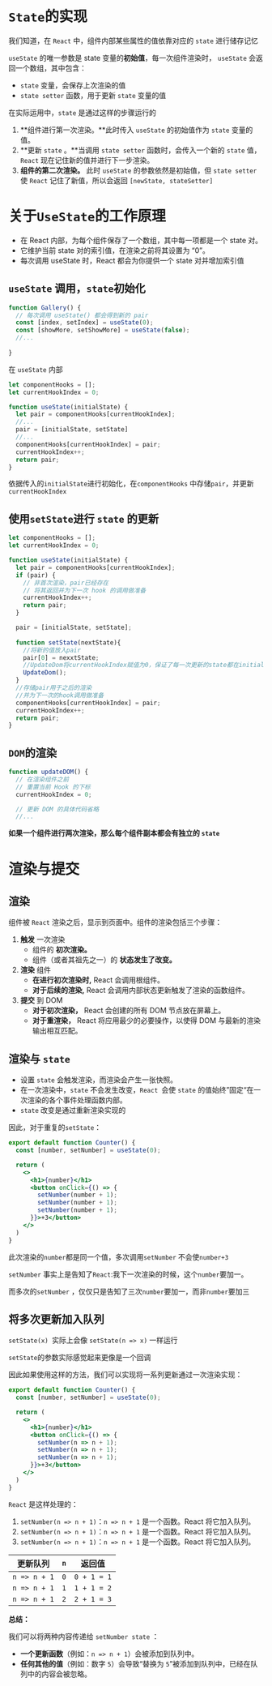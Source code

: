 # `State`的实现

我们知道，在 `React` 中，组件内部某些属性的值依靠对应的 `state` 进行储存记忆

`useState` 的唯一参数是 state 变量的**初始值**，每一次组件渲染时， `useState` 会返回一个数组，其中包含：

- `state` 变量，会保存上次渲染的值
- `state setter` 函数，用于更新 `state` 变量的值

在实际运用中，`state` 是通过这样的步骤运行的

1. **组件进行第一次渲染。**此时传入 `useState` 的初始值作为 `state` 变量的值。
2. **更新 `state` 。**当调用 `state setter` 函数时，会传入一个新的 `state` 值，`React` 现在记住新的值并进行下一步渲染。
3. **组件的第二次渲染。** 此时 `useState` 的参数依然是初始值，但 `state setter `使 `React` 记住了新值，所以会返回 `[newState, stateSetter] `

# 关于`UseState`的工作原理

- 在 React 内部，为每个组件保存了一个数组，其中每一项都是一个 state 对。
- 它维护当前 state 对的索引值，在渲染之前将其设置为 “0”。
- 每次调用 useState 时，React 都会为你提供一个 state 对并增加索引值

##  `useState` 调用，`state`初始化

```js
function Gallery() {
  // 每次调用 useState() 都会得到新的 pair
  const [index, setIndex] = useState(0);
  const [showMore, setShowMore] = useState(false);
  //...
    
}    
```

在 `useState` 内部

```js
let componentHooks = [];
let currentHookIndex = 0;

function useState(initialState) {
  let pair = componentHooks[currentHookIndex];
  //...
  pair = [initialState, setState]
  //...
  componentHooks[currentHookIndex] = pair;
  currentHookIndex++;
  return pair;
}
```

依据传入的`initialState`进行初始化，在`componentHooks` 中存储`pair`，并更新`currentHookIndex`

## 使用`setState`进行 `state` 的更新

```js
let componentHooks = [];
let currentHookIndex = 0;

function useState(initialState) {
  let pair = componentHooks[currentHookIndex];
  if (pair) {
    // 非首次渲染，pair已经存在
    // 将其返回并为下一次 hook 的调用做准备
    currentHookIndex++;
    return pair;
  }

  pair = [initialState, setState];
  
  function setState(nextState){
    //将新的值放入pair
    pair[0] = nexxtState;
    //UpdateDom将currentHookIndex赋值为0，保证了每一次更新的state都在initialState序号为零的位置
    UpdateDom();
  }
  //存储pair用于之后的渲染
  //并为下一次的hook调用做准备
  componentHooks[currentHookIndex] = pair;
  currentHookIndex++;
  return pair;
}
```

## `DOM`的渲染

```js
function updateDOM() {
  // 在渲染组件之前
  // 重置当前 Hook 的下标
  currentHookIndex = 0;

  // 更新 DOM 的具体代码省略
  //...

```

**如果一个组件进行两次渲染，那么每个组件副本都会有独立的 `state`**

# 渲染与提交

## 渲染

组件被 `React` 渲染之后，显示到页面中。组件的渲染包括三个步骤：

1. **触发** 一次渲染
   - 组件的 **初次渲染。**
   - 组件（或者其祖先之一）的 **状态发生了改变。**
2. **渲染** 组件
   - **在进行初次渲染时,** React 会调用根组件。
   - **对于后续的渲染,** React 会调用内部状态更新触发了渲染的函数组件。
3. **提交** 到 DOM
   - **对于初次渲染，** React 会创建的所有 DOM 节点放在屏幕上。
   - **对于重渲染，** React 将应用最少的必要操作，以使得 DOM 与最新的渲染输出相互匹配。

## 渲染与 `state`

-  设置 `state` 会触发渲染，而渲染会产生一张快照。
- 在一次渲染中，`state` 不会发生改变，`React `会使 `state` 的值始终”固定“在一次渲染的各个事件处理函数内部。
- `state` 改变是通过重新渲染实现的

因此，对于重复的`setState`：

```jsx
export default function Counter() {
  const [number, setNumber] = useState(0);

  return (
    <>
      <h1>{number}</h1>
      <button onClick={() => {
        setNumber(number + 1);
        setNumber(number + 1);
        setNumber(number + 1);
      }}>+3</button>
    </>
  )
}

```

此次渲染的`number`都是同一个值，多次调用`setNumber` 不会使`number+3`

`setNumber` 事实上是告知了`React`:我下一次渲染的时候，这个`number`要加一。

而多次的`setNumber` ，仅仅只是告知了三次`number`要加一，而非`number`要加三

## 将多次更新加入队列

`setState(x) `实际上会像 `setState(n => x)` 一样运行

`setState`的参数实际感觉起来更像是一个回调

因此如果使用这样的方法，我们可以实现将一系列更新通过一次渲染实现：

```jsx
export default function Counter() {
  const [number, setNumber] = useState(0);

  return (
    <>
      <h1>{number}</h1>
      <button onClick={() => {
        setNumber(n => n + 1);
        setNumber(n => n + 1);
        setNumber(n => n + 1);
      }}>+3</button>
    </>
  )
}
```

`React` 是这样处理的：

1. `setNumber(n => n + 1)`：`n => n + 1` 是一个函数。React 将它加入队列。
2. `setNumber(n => n + 1)`：`n => n + 1` 是一个函数。React 将它加入队列。
3. `setNumber(n => n + 1)`：`n => n + 1` 是一个函数。React 将它加入队列。

| 更新队列     | `n`  | 返回值      |
| ------------ | ---- | ----------- |
| `n => n + 1` | `0`  | `0 + 1 = 1` |
| `n => n + 1` | `1`  | `1 + 1 = 2` |
| `n => n + 1` | `2`  | `2 + 1 = 3` |

**总结：**

我们可以将两种内容传递给 `setNumber state` ：

- **一个更新函数**（例如：`n => n + 1`）会被添加到队列中。
- **任何其他的值**（例如：数字 `5`）会导致“替换为 `5`”被添加到队列中，已经在队列中的内容会被忽略。